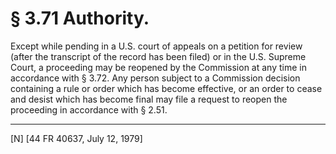 # § 3.71   Authority.

Except while pending in a U.S. court of appeals on a petition for review (after the transcript of the record has been filed) or in the U.S. Supreme Court, a proceeding may be reopened by the Commission at any time in accordance with § 3.72. Any person subject to a Commission decision containing a rule or order which has become effective, or an order to cease and desist which has become final may file a request to reopen the proceeding in accordance with § 2.51.



---

[N] [44 FR 40637, July 12, 1979]





